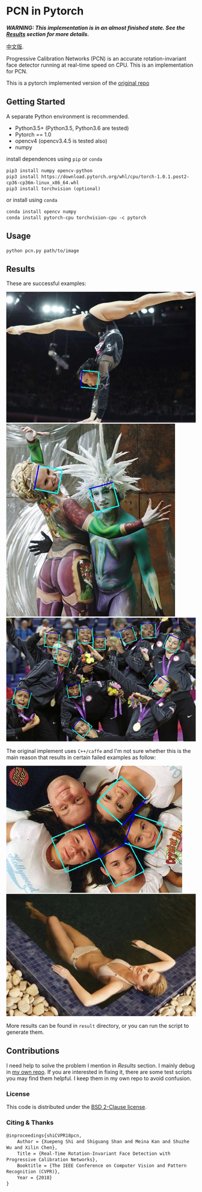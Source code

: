 # PCN in Pytorch
_**WARNING: This implementation is in an almost finished state. See the [Results](#Results) section for more details.**_ 

[中文版](README-zh.md).


Progressive Calibration Networks (PCN) is an accurate rotation-invariant face detector running at real-time speed on CPU. This is an implementation for PCN.

This is a pytorch implemented version of the [original repo](https://github.com/Jack-CV/FaceKit/tree/master/PCN)

## Getting Started

A separate Python environment is recommended.
+ Python3.5+ (Python3.5, Python3.6 are tested)
+ Pytorch == 1.0
+ opencv4 (opencv3.4.5 is tested also)
+ numpy

install dependences using `pip` or `conda`
```
pip3 install numpy opencv-python
pip3 install https://download.pytorch.org/whl/cpu/torch-1.0.1.post2-cp36-cp36m-linux_x86_64.whl
pip3 install torchvision (optional)
```
or install using `conda`
```
conda install opencv numpy
conda install pytorch-cpu torchvision-cpu -c pytorch
```

## Usage
```
python pcn.py path/to/image 
```

## Results
These are successful examples:

<img src="result/ret_2.jpg">
<img src="result/ret_11.jpg">
<img src="result/ret_25.jpg">

The original implement uses `C++/caffe` and I'm not sure whether this is the main reason that results in certain failed examples as follow:

<img src="result/ret_5.jpg">
<img src="result/ret_10.jpg">

More results can be found in `result` directory, or you can run the script to generate them.

## Contributions
I need help to solve the problem I mention in *Results* section. I mainly debug in [my own repo](https://github.com/siriusdemon/hackaway/tree/master/projects/pcn). If you are interested in fixing it, there are some test scripts you may find them helpful. I keep them in my own repo to avoid confusion.

### License
This code is distributed under the [BSD 2-Clause license](LICENSE).

### Citing & Thanks
    @inproceedings{shiCVPR18pcn,
        Author = {Xuepeng Shi and Shiguang Shan and Meina Kan and Shuzhe Wu and Xilin Chen},
        Title = {Real-Time Rotation-Invariant Face Detection with Progressive Calibration Networks},
        Booktitle = {The IEEE Conference on Computer Vision and Pattern Recognition (CVPR)},
        Year = {2018}
    }